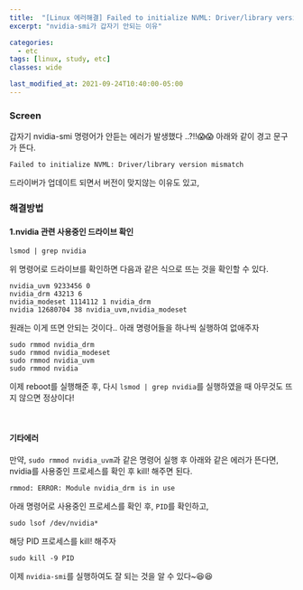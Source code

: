 ```yaml
---
title:  "[Linux 에러해결] Failed to initialize NVML: Driver/library version mismatch 에러 해결하기"
excerpt: "nvidia-smi가 갑자기 안되는 이유"

categories:
  - etc
tags: [linux, study, etc]
classes: wide

last_modified_at: 2021-09-24T10:40:00-05:00
---
```


### Screen

갑자기 nvidia-smi 명령어가 안듣는 에러가 발생했다 ..?!!😱😱  아래와 같이 경고 문구가 뜬다. 

~~~linux
Failed to initialize NVML: Driver/library version mismatch
~~~

드라이버가 업데이트 되면서 버전이 맞지않는 이유도 있고, 

### 해결방법

#### 1.nvidia 관련 사용중인 드라이브 확인

~~~linux
lsmod | grep nvidia
~~~
위 명령어로 드라이브를 확인하면 다음과 같은 식으로 뜨는 것을 확인할 수 있다.

~~~linux
nvidia_uvm 9233456 0
nvidia_drm 43213 6
nvidia_modeset 1114112 1 nvidia_drm
nvidia 12680704 38 nvidia_uvm,nvidia_modeset
~~~

원래는 이게 뜨면 안되는 것이다.. 아래 명령어들을 하나씩 실행하여 없애주자

~~~linux
sudo rmmod nvidia_drm
sudo rmmod nvidia_modeset
sudo rmmod nvidia_uvm
sudo rmmod nvidia 
~~~

이제 reboot를 실행해준 후, 다시 `lsmod | grep nvidia`를 실행하였을 때 아무것도 뜨지 않으면 정상이다!

<br>

#### 기타에러

만약, `sudo rmmod nvidia_uvm`과 같은 명령어 실행 후 아래와 같은 에러가 뜬다면, nvidia를 사용중인 프로세스를 확인 후 kill! 해주면 된다.

~~~linux
rmmod: ERROR: Module nvidia_drm is in use
~~~

아래 명령어로 사용중인 프로세스를 확인 후, `PID`를 확인하고, 

~~~linux
sudo lsof /dev/nvidia*
~~~

해당 PID 프로세스를 kill! 해주자
~~~linux
sudo kill -9 PID
~~~


이제 `nvidia-smi`를 실행하여도 잘 되는 것을 알 수 있다~😆😆

